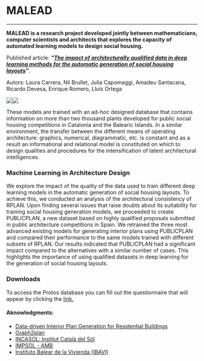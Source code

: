 # MALEAD

------------


**MALEAD is a research project developed jointly between mathematicians, computer scientists and architects that explores the capacity of automated learning models to design social housing.**



 Published article:  ***"[The impact of architecturally qualified data in deep learning methods for the automatic generation of social housing layouts](https://upcommons.upc.edu/handle/2117/398859 "The impact of architecturally qualified data in deep learning methods for the automatic generation of social housing layouts")"***.


Autors: Laura Carrera, Nil Brullet, Julia Capomaggi, Amadeu Santacana, Ricardo Devesa, Enrique Romero, Lluís Ortega

[![](https://ibb.co/0BgVwpY)](https://ibb.co/0BgVwpY)[![](https://i.ibb.co/q0tFZLm/Proto-entrenaments.jpg)](https://i.ibb.co/q0tFZLm/Proto-entrenaments.jpg)



These models are trained with an ad-hoc designed database that contains information on more than two thousand plants developed for public social housing competitions in Catalonia and the Balearic Islands. In a similar environment, the transfer between the different means of operating architecture: graphics, numerical, diagrammatic, etc. is constant and as a result an informational and relational model is constituted on which to design qualities and procedures for the intensification of latent architectural intelligences.



### Machine Learning in Architecture Design 
We explore the impact of the quality of the data used to train different deep learning
models in the automatic generation of social housing layouts. To achieve this, we
conducted an analysis of the architectural consistency of RPLAN. Upon finding several
issues that raise doubts about its suitability for training social housing generation
models, we proceeded to create PUBLICPLAN, a new dataset based on highly
qualified proposals submitted in public architecture competitions in Spain. We
retrained the three most advanced existing models for generating interior plans using
PUBLICPLAN and compared their performance to the same models trained with
different subsets of RPLAN. Our results indicated that PUBLICPLAN had a significant
impact compared to the alternatives with a similar number of cases. This highlights the
importance of using qualified datasets in deep learning for the generation of social
housing layouts.


### Downloads
To access the Protos database you can fill out the questionnaire that will appear by clicking the  [link.](https://docs.google.com/forms/d/e/1FAIpQLScrl9DoCP2iUBBPyj8OoZ196EI4VhkON42Gu_V9PgtVPVN0dA/viewform?usp=pp_url "link")
#### Aknowledgments:

- [Data-driven Interior Plan Generation for Residential Buildings](http://staff.ustc.edu.cn/~fuxm/projects/DeepLayout/index.html "Data-driven Interior Plan Generation for Residential Buildings")
- [Graph2plan](https://github.com/HanHan55/Graph2plan "Graph2plan")
- [INCASOL: Institut Català del Sòl](https://incasol.gencat.cat/es/inici/index.html "INCASOL: Institut Català del Sòl")
- [IMPSOL - AMB](https://www.amb.cat/s/es/web/habitatge/impsol.html "IMPSOL -Àrea Metropolitana de Barcelona")
- [Instituto Balear de la Vivienda (IBAVI)](https://www.caib.es/webgoib/es/instituto-balear-de-la-vivienda-ibavi- "Instituto Balear de la Vivienda (IBAVI)")
